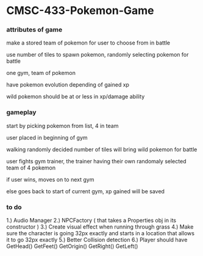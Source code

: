 # CMSC-433-Pokemon-Game

### attributes of game

make a stored team of pokemon for user to choose from in battle

use number of tiles to spawn pokemon, randomly selecting pokemon for battle

one gym, team of pokemon

have pokemon evolution depending of gained xp

wild pokemon should be at or less in xp/damage ability

### gameplay

start by picking pokemon from list, 4 in team

user placed in beginning of gym

walking randomly decided number of tiles will bring wild pokemon for battle

user fights gym trainer, the trainer having their own randomaly selected team of 4 pokemon

if user wins, moves on to next gym

else goes back to start of current gym, xp gained will be saved

### to do
1.) Audio Manager
2.) NPCFactory ( that takes a Properties obj in its constructor )
3.) Create visual effect when running through grass
4.) Make sure the character is going 32px exactly and starts in a location that allows it to go 32px exactly
5.) Better Collision detection
6.) Player should have GetHead() GetFeet() GetOrigin() GetRight() GetLeft()

